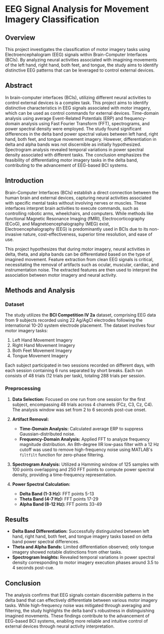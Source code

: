 # EEG Signal Analysis for Movement Imagery Classification

## Overview

This project investigates the classification of motor imagery tasks using Electroencephalogram (EEG) signals within Brain-Computer Interfaces (BCIs). By analyzing neural activities associated with imagining movements of the left hand, right hand, both feet, and tongue, the study aims to identify distinctive EEG patterns that can be leveraged to control external devices.

## Abstract

In brain-computer interfaces (BCIs), utilizing different neural activities to control external devices is a complex task. This project aims to identify distinctive characteristics in EEG signals associated with motor imagery, which can be used as control commands for external devices. Time-domain analysis using average Event-Related Potentials (ERP) and frequency-domain analysis using Fast Fourier Transform (FFT), spectrograms, and power spectral density were employed. The study found significant differences in the delta band power spectral values between left hand, right hand, both feet, and tongue movement imagery. However, differentiation in delta and alpha bands was not discernible as initially hypothesized. Spectrogram analysis revealed temporal variations in power spectral density associated with different tasks. The conclusion emphasizes the feasibility of differentiating motor imagery tasks in the delta band, contributing to the advancement of EEG-based BCI systems.

## Introduction

Brain-Computer Interfaces (BCIs) establish a direct connection between the human brain and external devices, capturing neural activities associated with specific mental tasks without involving nerves or muscles. These interfaces interpret brain activities to execute commands, such as controlling robotic arms, wheelchairs, and computers. While methods like functional Magnetic Resonance Imaging (fMRI), Electrocorticography (ECoG), and Magnetoencephalography (MEG) exist, Electroencephalography (EEG) is predominantly used in BCIs due to its non-invasive nature, cost-effectiveness, superior time resolution, and ease of use.

This project hypothesizes that during motor imagery, neural activities in delta, theta, and alpha bands can be differentiated based on the type of imagined movement. Feature extraction from clean EEG signals is critical, necessitating the removal of artifacts such as ocular, muscular, cardiac, and instrumentation noise. The extracted features are then used to interpret the association between motor imagery and neural activity.

## Methods and Analysis

### Dataset

The study utilizes the **BCI Competition IV 2a** dataset, comprising EEG data from 9 subjects recorded using 22 Ag/AgCl electrodes following the international 10-20 system electrode placement. The dataset involves four motor imagery tasks:
1. Left Hand Movement Imagery
2. Right Hand Movement Imagery
3. Both Feet Movement Imagery
4. Tongue Movement Imagery

Each subject participated in two sessions recorded on different days, with each session containing 6 runs separated by short breaks. Each run consists of 48 trials (12 trials per task), totaling 288 trials per session.

### Preprocessing

1. **Data Selection:** Focused on one run from one session for the first subject, encompassing 48 trials across 4 channels (FCz, C3, Cz, C4). The analysis window was set from 2 to 6 seconds post-cue onset.

2. **Artifact Removal:**
   - **Time-Domain Analysis:** Calculated average ERP to suppress Gaussian-distributed noise.
   - **Frequency-Domain Analysis:** Applied FFT to analyze frequency magnitude distribution. An 8th-degree IIR low-pass filter with a 12 Hz cutoff was used to remove high-frequency noise using MATLAB's `filtfilt` function for zero-phase filtering.

3. **Spectrogram Analysis:** Utilized a Hamming window of 125 samples with 100 points overlapping and 250 FFT points to compute power spectral density, providing a time-frequency representation.

4. **Power Spectral Calculation:** 
   - **Delta Band (1-3 Hz):** FFT points 5-13
   - **Theta Band (4-7 Hz):** FFT points 17-29
   - **Alpha Band (8-12 Hz):** FFT points 33-49

## Results

- **Delta Band Differentiation:** Successfully distinguished between left hand, right hand, both feet, and tongue imagery tasks based on delta band power spectral differences.
- **Theta and Alpha Bands:** Limited differentiation observed; only tongue imagery showed notable distinctions from other tasks.
- **Spectrogram Insights:** Revealed temporal variations in power spectral density corresponding to motor imagery execution phases around 3.5 to 4 seconds post-cue.

## Conclusion

The analysis confirms that EEG signals contain discernible patterns in the delta band that can effectively differentiate between various motor imagery tasks. While high-frequency noise was mitigated through averaging and filtering, the study highlights the delta band's robustness in distinguishing imagined movements. These findings contribute to the advancement of EEG-based BCI systems, enabling more reliable and intuitive control of external devices through neural activity interpretation.